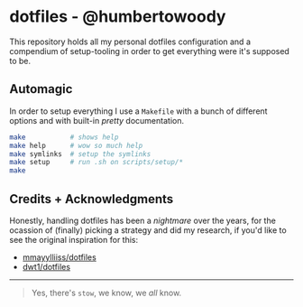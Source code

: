 # dotfiles - @humbertowoody

This repository holds all my personal dotfiles configuration and a compendium
of setup-tooling in order to get everything were it's supposed to be.

## Automagic

In order to setup everything I use a `Makefile` with a bunch of different
options and with built-in _pretty_ documentation.

````sh
make           # shows help
make help      # wow so much help
make symlinks  # setup the symlinks
make setup     # run .sh on scripts/setup/*
make 
````

## Credits + Acknowledgments

Honestly, handling dotfiles has been a *nightmare* over the years, for the
ocassion of (finally) picking a strategy and did my research, if you'd 
like to see the original inspiration for this:

- [mmayylliiss/dotfiles](https://github.com/mmaayylliiss/dotfiles)
- [dwt1/dotfiles](https://gitlab.com/dwt1/dotfiles)


---

> Yes, there's `stow`, we know, we _all_ know.


